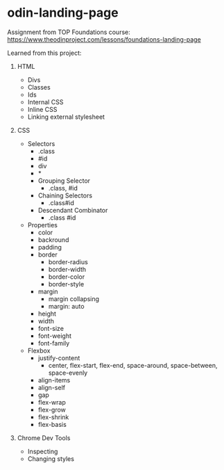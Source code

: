 # odin-landing-page
Assignment from TOP Foundations course: https://www.theodinproject.com/lessons/foundations-landing-page

Learned from this project:

1. HTML
   - Divs
   - Classes
   - Ids
   - Internal CSS
   - Inline CSS
   - Linking external stylesheet

2. CSS
   - Selectors
     - .class
     - #id
     - div
     - \*
     - Grouping Selector
       - .class, #id
     - Chaining Selectors
       - .class#id
     - Descendant Combinator
       - .class #id
   - Properties
     - color
     - backround
     - padding
     - border
       - border-radius
       - border-width
       - border-color
       - border-style
     - margin
       - margin collapsing
       - margin: auto
     - height
     - width
     - font-size
     - font-weight
     - font-family
   - Flexbox
     - justify-content
       - center, flex-start, flex-end, space-around, space-between, space-evenly
     - align-items
     - align-self
     - gap
     - flex-wrap
     - flex-grow
     - flex-shrink
     - flex-basis

3. Chrome Dev Tools
   - Inspecting
   - Changing styles
